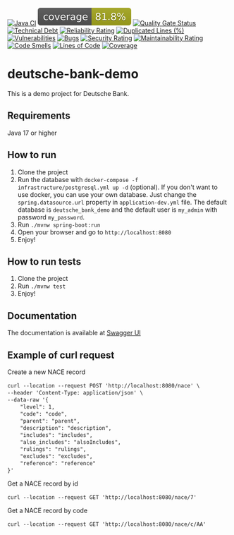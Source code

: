 [![Java CI](https://github.com/yacosta738/deutsche-bank-demo/actions/workflows/ci-cd.yml/badge.svg)](https://github.com/yacosta738/deutsche-bank-demo/actions/workflows/ci-cd.yml)
![coverage](.github/badges/jacoco.svg)
[![Quality Gate Status](https://sonarcloud.io/api/project_badges/measure?project=yacosta738_deutsche-bank-demo&metric=alert_status)](https://sonarcloud.io/summary/new_code?id=yacosta738_deutsche-bank-demo)
[![Technical Debt](https://sonarcloud.io/api/project_badges/measure?project=yacosta738_deutsche-bank-demo&metric=sqale_index)](https://sonarcloud.io/summary/new_code?id=yacosta738_deutsche-bank-demo)
[![Reliability Rating](https://sonarcloud.io/api/project_badges/measure?project=yacosta738_deutsche-bank-demo&metric=reliability_rating)](https://sonarcloud.io/summary/new_code?id=yacosta738_deutsche-bank-demo)
[![Duplicated Lines (%)](https://sonarcloud.io/api/project_badges/measure?project=yacosta738_deutsche-bank-demo&metric=duplicated_lines_density)](https://sonarcloud.io/summary/new_code?id=yacosta738_deutsche-bank-demo)
[![Vulnerabilities](https://sonarcloud.io/api/project_badges/measure?project=yacosta738_deutsche-bank-demo&metric=vulnerabilities)](https://sonarcloud.io/summary/new_code?id=yacosta738_deutsche-bank-demo)
[![Bugs](https://sonarcloud.io/api/project_badges/measure?project=yacosta738_deutsche-bank-demo&metric=bugs)](https://sonarcloud.io/summary/new_code?id=yacosta738_deutsche-bank-demo)
[![Security Rating](https://sonarcloud.io/api/project_badges/measure?project=yacosta738_deutsche-bank-demo&metric=security_rating)](https://sonarcloud.io/summary/new_code?id=yacosta738_deutsche-bank-demo)
[![Maintainability Rating](https://sonarcloud.io/api/project_badges/measure?project=yacosta738_deutsche-bank-demo&metric=sqale_rating)](https://sonarcloud.io/summary/new_code?id=yacosta738_deutsche-bank-demo)
[![Code Smells](https://sonarcloud.io/api/project_badges/measure?project=yacosta738_deutsche-bank-demo&metric=code_smells)](https://sonarcloud.io/summary/new_code?id=yacosta738_deutsche-bank-demo)
[![Lines of Code](https://sonarcloud.io/api/project_badges/measure?project=yacosta738_deutsche-bank-demo&metric=ncloc)](https://sonarcloud.io/summary/new_code?id=yacosta738_deutsche-bank-demo)
[![Coverage](https://sonarcloud.io/api/project_badges/measure?project=yacosta738_deutsche-bank-demo&metric=coverage)](https://sonarcloud.io/summary/new_code?id=yacosta738_deutsche-bank-demo)

# deutsche-bank-demo

This is a demo project for Deutsche Bank.

## Requirements
Java 17 or higher

## How to run
1. Clone the project
2. Run the database with `docker-compose -f infrastructure/postgresql.yml up -d` (optional). If you don't want to use docker, you can use your own database. Just change the `spring.datasource.url` property in `application-dev.yml` file. The default database is `deutsche_bank_demo` and the default user is `my_admin` with password `my_password`.
3. Run `./mvnw spring-boot:run`
4. Open your browser and go to `http://localhost:8080`
5. Enjoy!

## How to run tests
1. Clone the project
2. Run `./mvnw test`
3. Enjoy!

## Documentation
The documentation is available at [Swagger UI](http://localhost:8080/doc/swagger-ui/index.html)

## Example of curl request
Create a new NACE record

```shell
curl --location --request POST 'http://localhost:8080/nace' \
--header 'Content-Type: application/json' \
--data-raw '{
    "level": 1,
    "code": "code",
    "parent": "parent",
    "description": "description",
    "includes": "includes",
    "also_includes": "alsoIncludes",
    "rulings": "rulings",
    "excludes": "excludes",
    "reference": "reference"
}'
```

Get a NACE record by id

```shell
curl --location --request GET 'http://localhost:8080/nace/7'
```

Get a NACE record by code

```shell
curl --location --request GET 'http://localhost:8080/nace/c/AA'
```

